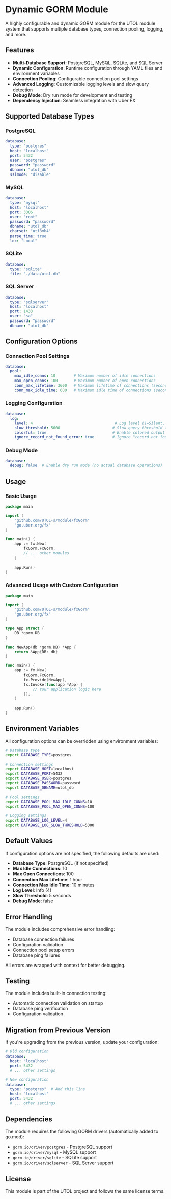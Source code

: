 # Dynamic GORM Module

A highly configurable and dynamic GORM module for the UTOL module system that supports multiple database types, connection pooling, logging, and more.

## Features

- **Multi-Database Support**: PostgreSQL, MySQL, SQLite, and SQL Server
- **Dynamic Configuration**: Runtime configuration through YAML files and environment variables
- **Connection Pooling**: Configurable connection pool settings
- **Advanced Logging**: Customizable logging levels and slow query detection
- **Debug Mode**: Dry run mode for development and testing
- **Dependency Injection**: Seamless integration with Uber FX

## Supported Database Types

### PostgreSQL
```yaml
database:
  type: "postgres"
  host: "localhost"
  port: 5432
  user: "postgres"
  password: "password"
  dbname: "utol_db"
  sslmode: "disable"
```

### MySQL
```yaml
database:
  type: "mysql"
  host: "localhost"
  port: 3306
  user: "root"
  password: "password"
  dbname: "utol_db"
  charset: "utf8mb4"
  parse_time: true
  loc: "Local"
```

### SQLite
```yaml
database:
  type: "sqlite"
  file: "./data/utol.db"
```

### SQL Server
```yaml
database:
  type: "sqlserver"
  host: "localhost"
  port: 1433
  user: "sa"
  password: "password"
  dbname: "utol_db"
```

## Configuration Options

### Connection Pool Settings
```yaml
database:
  pool:
    max_idle_conns: 10        # Maximum number of idle connections
    max_open_conns: 100       # Maximum number of open connections
    conn_max_lifetime: 3600   # Maximum lifetime of connections (seconds)
    conn_max_idle_time: 600   # Maximum idle time of connections (seconds)
```

### Logging Configuration
```yaml
database:
  log:
    level: 4                                    # Log level (1=Silent, 2=Error, 3=Warn, 4=Info)
    slow_threshold: 5000                       # Slow query threshold (milliseconds)
    colorful: true                             # Enable colored output
    ignore_record_not_found_error: true        # Ignore "record not found" errors
```

### Debug Mode
```yaml
database:
  debug: false  # Enable dry run mode (no actual database operations)
```

## Usage

### Basic Usage
```go
package main

import (
    "github.com/UTOL-s/module/fxGorm"
    "go.uber.org/fx"
)

func main() {
    app := fx.New(
        fxGorm.FxGorm,
        // ... other modules
    )
    
    app.Run()
}
```

### Advanced Usage with Custom Configuration
```go
package main

import (
    "github.com/UTOL-s/module/fxGorm"
    "go.uber.org/fx"
)

type App struct {
    DB *gorm.DB
}

func NewApp(db *gorm.DB) *App {
    return &App{DB: db}
}

func main() {
    app := fx.New(
        fxGorm.FxGorm,
        fx.Provide(NewApp),
        fx.Invoke(func(app *App) {
            // Your application logic here
        }),
    )
    
    app.Run()
}
```

## Environment Variables

All configuration options can be overridden using environment variables:

```bash
# Database type
export DATABASE_TYPE=postgres

# Connection settings
export DATABASE_HOST=localhost
export DATABASE_PORT=5432
export DATABASE_USER=postgres
export DATABASE_PASSWORD=password
export DATABASE_DBNAME=utol_db

# Pool settings
export DATABASE_POOL_MAX_IDLE_CONNS=10
export DATABASE_POOL_MAX_OPEN_CONNS=100

# Logging settings
export DATABASE_LOG_LEVEL=4
export DATABASE_LOG_SLOW_THRESHOLD=5000
```

## Default Values

If configuration options are not specified, the following defaults are used:

- **Database Type**: PostgreSQL (if not specified)
- **Max Idle Connections**: 10
- **Max Open Connections**: 100
- **Connection Max Lifetime**: 1 hour
- **Connection Max Idle Time**: 10 minutes
- **Log Level**: Info (4)
- **Slow Threshold**: 5 seconds
- **Debug Mode**: false

## Error Handling

The module includes comprehensive error handling:

- Database connection failures
- Configuration validation
- Connection pool setup errors
- Database ping failures

All errors are wrapped with context for better debugging.

## Testing

The module includes built-in connection testing:

- Automatic connection validation on startup
- Database ping verification
- Configuration validation

## Migration from Previous Version

If you're upgrading from the previous version, update your configuration:

```yaml
# Old configuration
database:
  host: "localhost"
  port: 5432
  # ... other settings

# New configuration
database:
  type: "postgres"  # Add this line
  host: "localhost"
  port: 5432
  # ... other settings
```

## Dependencies

The module requires the following GORM drivers (automatically added to go.mod):

- `gorm.io/driver/postgres` - PostgreSQL support
- `gorm.io/driver/mysql` - MySQL support
- `gorm.io/driver/sqlite` - SQLite support
- `gorm.io/driver/sqlserver` - SQL Server support

## License

This module is part of the UTOL project and follows the same license terms. 